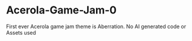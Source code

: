 # Acerola-Game-Jam-0
First ever Acerola game jam theme is Aberration. No AI generated code or Assets used
